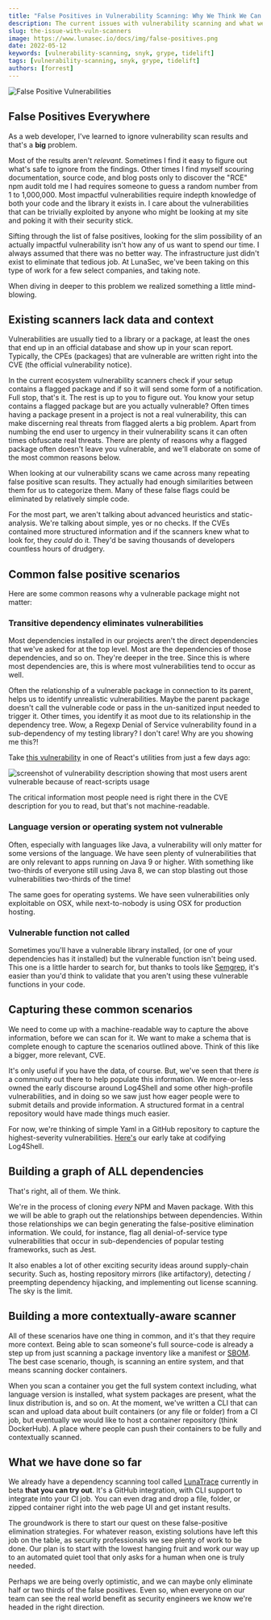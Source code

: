 ```yaml
---
title: "False Positives in Vulnerability Scanning: Why We Think We Can Do Better"
description: The current issues with vulnerability scanning and what we think we can do about it
slug: the-issue-with-vuln-scanners
image: https://www.lunasec.io/docs/img/false-positives.png
date: 2022-05-12
keywords: [vulnerability-scanning, snyk, grype, tidelift]
tags: [vulnerability-scanning, snyk, grype, tidelift]
authors: [forrest]
---
```


<!--
  ~ Copyright by LunaSec (owned by Refinery Labs, Inc)
  ~
  ~ Licensed under the Creative Commons Attribution-ShareAlike 4.0 International
  ~ (the "License"); you may not use this file except in compliance with the
  ~ License. You may obtain a copy of the License at
  ~
  ~ https://creativecommons.org/licenses/by-sa/4.0/legalcode
  ~
  ~ See the License for the specific language governing permissions and
  ~ limitations under the License.
  ~
-->

![False Positive Vulnerabilities](https://www.lunasec.io/docs/img/false-positives.png)



## False Positives Everywhere
As a web developer, I've learned to ignore vulnerability scan results and that's a **big** problem.

Most of the results aren't *relevant*. Sometimes I find it easy to figure out what's safe to ignore from the findings. Other times
I find myself scouring documentation, source code, and blog posts only to discover the "RCE" npm audit told me I had
requires someone to guess a random number from 1 to 1,000,000. Most impactful vulnerabilities require indepth knowledge 
of both your code and the library it exists in. I care about the vulnerabilities that can be trivially exploited by anyone
who might be looking at my site and poking it with their security stick.

<!--truncate-->

Sifting through the list of false positives, looking
for the slim possibility of an actually impactful vulnerability isn't how any of us want to spend our time. I always assumed
that there was no better way. The infrastructure just didn't exist to eliminate that tedious job. At LunaSec,
we've been taking on this type of work for a few select companies, and taking note.

When diving in deeper to this problem we realized something a little mind-blowing.

## Existing scanners lack data and context

Vulnerabilities are usually tied to a library or a package, at least the ones that end up in an official database and show up in your scan report.
Typically, the CPEs (packages) that are vulnerable are written right into the CVE (the official vulnerability notice).


In the current ecosystem vulnerability scanners check if your setup contains a flagged package and if so it will send some form of a notification. Full stop, that's it.
The rest is up to you to figure out. You know your setup contains a flagged package but are you actually vulnerable? Often times having a package present 
in a project is not a real vulnerability, this can make discerning real threats from flagged alerts a big problem. Apart from numbing 
the end user to urgency in their vulnerability scans it can often times obfuscate real threats. There are plenty of reasons why 
a flagged package often doesn't leave you vulnerable, and we'll elaborate on some of the most common reasons below.


When looking at our vulnerability scans we came across many repeating false positive scan results. They actually had enough similarities between them for us to categorize them.
Many of these false flags could be eliminated by relatively simple code.

For the most part, we aren't talking about advanced heuristics and static-analysis.
We're talking about simple, yes or no checks. If the CVEs contained more structured information and if the scanners knew what to
look for, they *could* do it. They'd be saving thousands of developers countless hours of drudgery.

## Common false positive scenarios

Here are some common reasons why a vulnerable package might not matter:

### Transitive dependency eliminates vulnerabilities

Most dependencies installed in our projects aren't the direct dependencies that we've asked for at the top level. Most are the dependencies of those dependencies, and so on.
They're deeper in the tree. Since this is where most dependencies are, this is where most vulnerabilities tend to occur as well.

Often the relationship of a vulnerable package in connection to its parent, helps us to identify unrealistic vulnerabilities.
Maybe the parent package doesn't call the vulnerable code or pass in the un-sanitized input needed to trigger it. Other times,
you identify it as moot due to its relationship in the dependency tree. Wow, a Regexp Denial of Service vulnerability found in a sub-dependency of my testing
library? I don't care! Why are you showing me this?!

Take [this vulnerability](https://nvd.nist.gov/vuln/detail/CVE-2021-24033)
in one of React's utilities from just a few days ago:

![screenshot of vulnerability description showing that most users arent vulnerable because of react-scripts usage](/img/react-vuln.png)

The critical information most people need is right there in the CVE description for you to read, but that's not machine-readable.

### Language version or operating system not vulnerable

Often, especially with languages like Java, a vulnerability will only matter for some versions of the language.  We have seen plenty 
of vulnerabilities that are only relevant to apps running on Java 9 or higher. With something like two-thirds of everyone still using Java 8,
we can stop blasting out those vulnerabilities two-thirds of the time! 

The same goes for operating systems. We have seen vulnerabilities only exploitable on OSX, while next-to-nobody is using OSX
for production hosting.

### Vulnerable function not called

Sometimes you'll have a vulnerable library installed, (or one of your dependencies has it installed) but the vulnerable function
isn't being used.  This one is a little harder to search for, but thanks to tools like [Semgrep](https://semgrep.dev/), it's easier than you'd think to validate that you
aren't using these vulnerable functions in your code. 

## Capturing these common scenarios

We need to come up with a machine-readable way to capture the above information, before we can scan for it.
We want to make a schema that is complete enough to capture the scenarios outlined above. Think of this like a bigger, more relevant, 
CVE. 

It's only useful if you have the data, of course. But, we've seen that there *is* a community out there to help populate this information. 
We more-or-less owned the early discourse around Log4Shell and some other high-profile vulnerabilities, and in doing so we saw just how eager 
people were to submit details and provide information. A structured format in a central repository would have made things much easier.

For now, we're thinking of simple Yaml in a GitHub repository to capture the highest-severity vulnerabilities. [Here's](https://github.com/lunasec-io/lunasec/blob/master/guides/LUNATOPIC-20220422-1-TEST-TOPIC/metadata.yaml) our early take
at codifying Log4Shell. 

## Building a graph of ALL dependencies
That's right, all of them. We think. 

We're in the process of cloning *every* NPM and Maven package.
With this we will be able to graph out the relationships between dependencies. Within those relationships we can begin generating the false-positive elimination information.
We could, for instance, flag all denial-of-service type vulnerabilities that occur in sub-dependencies of popular testing frameworks, such as Jest.

It also enables a lot of other exciting security ideas around supply-chain security. Such as, hosting repository mirrors (like artifactory), 
detecting / preempting dependency hijacking, and implementing out license scanning. The sky is the limit.


## Building a more contextually-aware scanner

All of these scenarios have one thing in common, and it's that they require more context. Being able to scan someone's full source-code is already a step up
from just scanning a package inventory like a manifest or [SBOM](https://www.ntia.gov/SBOM).  The best case scenario, though, is scanning an entire system, and that means scanning docker containers.  

When you scan a container you get the full system context including, what language version is installed, what system packages are present, what the linux distribution is, and so on.
At the moment, we've written a CLI that can scan and upload data about built containers (or any file or folder) from a CI job, but eventually
we would like to host a container repository (think DockerHub). A place where people can push their containers to be fully and contextually scanned. 

## What we have done so far
We already have a dependency scanning tool called [LunaTrace](https://lunatrace.lunasec.io/) currently in beta **that you can try out**.  It's a GitHub integration, 
with CLI support to integrate into your CI job. You can even drag and drop a file, folder, or zipped container right into the web page UI and get instant results. 

The groundwork is there to start our quest on these false-positive elimination strategies. For whatever reason, existing solutions 
have left this job on the table, as security professionals we see plenty of work to be done.
Our plan is to start with the lowest hanging fruit and work our way up to an automated quiet tool that only asks for a human when one is truly needed. 

Perhaps we are being overly optimistic, and we can maybe only eliminate half or two thirds of the false positives. Even so, when everyone on our team can see
the real world benefit as security engineers we know we're headed in the right direction. 
